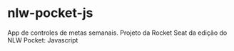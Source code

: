 # nlw-pocket-js
App de controles de metas semanais. Projeto da Rocket Seat da edição do NLW Pocket: Javascript

